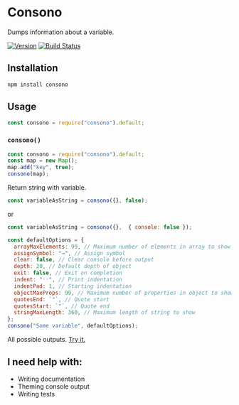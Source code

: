 Consono
===========

Dumps information about a variable.

[![Version](http://img.shields.io/npm/v/fallback-local-storage.svg)](https://www.npmjs.org/package/consono)
[![Build Status](https://travis-ci.org/r37r0m0d3l/fallback-local-storage.svg?branch=master)](https://travis-ci.org/r37r0m0d3l/consono)

## Installation

```bash
npm install consono
```
## Usage

```js
const consono = require("consono").default;
```

### `consono()`

```js
const consono = require("consono").default;
const map = new Map();
map.add("key", true);
consono(map);
```

Return string with variable.

```js
const variableAsString = consono({}, false);
```

or

```js
const variableAsString = consono({},  { console: false });
```

```js
const defaultOptions = {
  arrayMaxElements: 99, // Maximum number of elements in array to show
  assignSymbol: "→", // Assign symbol
  clear: false, // Clear console before output
  depth: 20, // Default depth of object
  exit: false, // Exit on completion
  indent: "ˑˑ", // Print indentation
  indentPad: 1, // Starting indentation
  objectMaxProps: 99, // Maximum number of properties in object to show
  quotesEnd: `"`, // Quote start
  quotesStart: `"`, // Quote end
  stringMaxLength: 360, // Maximum length of string to show
};
consono("Some variable", defaultOptions);
```

All possible outputs. [Try it.](https://runkit.com/r37r0m0d3l/5dc06212b88520001aa0ddaa)

## I need help with:

* Writing documentation
* Theming console output
* Writing tests